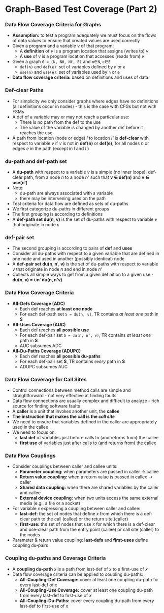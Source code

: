 # Graph-Based Test Coverage (Part 2)
### Data Flow Coverage Criteria for Graphs
- **Assumption:** to test a program adequately we must focus on the flows of data values to ensure that created values are used correctly
- Given a program and a variable *v* of that program:
	- A **definition** of *v* is a program location that assigns (writes to) *v*
	- A **use** of *v* is a program location that accesses (reads from) *v*
- Given a graph `G = (N, N0, Nf, E)` and `n`∈`N`, `e`∈`E`
	- `def(n)` and `def(e)`: set of variables defined by `n` or `e`
	- `use(n)` and `use(e)`: set of variables used by `n` or `e`
- **Data flow coverage criteria:** based on definitions and uses of data

### Def-clear Paths
- For simplicity we only consider graphs where edges have no definitions (all definitions occur in nodes) - this is the case with CFGs but not with FSMs
- A def of a variable may or may not reach a particular use:
	- There is no path from the def to the use
	- The value of the variable is changed by another def before it reaches the use
- A path from location (node or edge) *l* to location *l'* is **def-clear** with respect to variable *v* if *v* is not in **def(n)** or **def(e)**, for all nodes *n* or edges *e* in the path (except in *l* and *l'*)

### du-path and def-path set
- A **du-path** with respect to a variable *v* is a simple (no inner loops), def-clear path, from a node *n* to a node *n'* such that **v ∈ def(n)** and **v ∈ use(n’)**
- Note:
	- du-path are always associated with a variable
	- there may be intervening uses on the path
- Test criteria for data flow are defined as sets of du-paths
- We first categorize du-paths in different groups
- The first grouping is according to definitions
- A **def-path set du(n, v)** is the set of du-paths with respect to variable *v* that originate in node *n*

### def-pair set
- The second grouping is according to pairs of **def** and **uses**
- Consider all du-paths with respect to a given variable that are defined in one node and used in another (possibly identical) node
- A **def-pair set du(n, n', v)** is the set of du-paths with respect to variable *v* that originate in node *n* and end in node *n'*
- Collects all simple ways to get from a given definition to a given use - **du(n, v) = ∪n’ du(n, n’v)**

### Data Flow Coverage Criteria
- **All-Defs Coverage (ADC)**
	- Each def reaches **at least one node**
	- For each def-path set `S = du(n, v)`, TR contains *at least one* path in **S**
- **All-Uses Coverage (AUC)**
	- Each def reaches **all possible use**
	- For each def-pair set `S = du(n, n’, v)`, TR contains *at least one* path in **S**
	- AUC subsumes ADC
- **All-Du-Paths Coverage (ADUPC)**
	- Each def reaches **all possible du-paths**
	- For each def-pair set **S**, TR contains *every* path in **S**
	- ADUPC subsumes AUC

### Data Flow Coverage for Call Sites
- Control connections between method calls are simple and straightforward - not very effective at finding faults
- Data flow connections are usually complex and difficult to analyze - rich source for finding software faults
- A **caller** is a unit that invokes another unit, the **callee**
- **The instruction that makes the call is the *call site***
- We need to ensure that variables defined in the caller are appropriately used in the callee
- We need to focus on:
	- **last def** of variables just before calls to (and returns from) the callee
	- **first use** of variables just after calls to (and returns from) the callee

### Data Flow Couplings
- Consider couplings between caller and callee units:
	- **Parameter coupling:** when parameters are passed in caller → callee
	- **Return value coupling:** when a return value is passed in callee → caller
	- **Shared data coupling:** when there are shared variables by the caller and callee
	- **External device coupling:** when two units access the same external media (e.g., a file or a socket)
- For variable *x* expressing a coupling between caller and callee:
	- **last-def:** the set of nodes that define *x* from which there is a def-clear path to the call (callee) or the return site (caller)
	- **first-use:** the set of nodes that use *x* for which there is a def-clear and use-clear path from the entry point (callee) or call site (caller) to the nodes
- Parameter & return value coupling: **last-defs** and **first-uses** define coupling du-pairs

### Coupling du-paths and Coverage Criteria
- A **coupling du-path** *x* is a path from last-def of *x* to a first-use of *x*
- Data flow coverage criteria can be applied to coupling du-paths:
	- **All-Coupling-Def Coverage:** cover at least one coupling du-path for every last-def of *x*
	- **All-Coupling-Use Coverage:** cover at least one coupling du-path from every last-def to first-use of *x*
	- **All-Coupling-Du-Paths:** cover every coupling du-path from every last-def to first-use of *x*